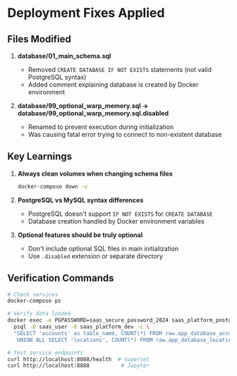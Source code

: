 # Deployment Fixes Applied

## Files Modified

1. **database/01_main_schema.sql**
   - Removed `CREATE DATABASE IF NOT EXISTS` statements (not valid PostgreSQL syntax)
   - Added comment explaining database is created by Docker environment

2. **database/99_optional_warp_memory.sql → database/99_optional_warp_memory.sql.disabled**
   - Renamed to prevent execution during initialization
   - Was causing fatal error trying to connect to non-existent database

## Key Learnings

1. **Always clean volumes when changing schema files**
   ```bash
   docker-compose down -v
   ```

2. **PostgreSQL vs MySQL syntax differences**
   - PostgreSQL doesn't support `IF NOT EXISTS` for `CREATE DATABASE`
   - Database creation handled by Docker environment variables

3. **Optional features should be truly optional**
   - Don't include optional SQL files in main initialization
   - Use `.disabled` extension or separate directory

## Verification Commands

```bash
# Check services
docker-compose ps

# Verify data loaded
docker exec -e PGPASSWORD=saas_secure_password_2024 saas_platform_postgres \
  psql -U saas_user -d saas_platform_dev -c \
  "SELECT 'accounts' as table_name, COUNT(*) FROM raw.app_database_accounts 
   UNION ALL SELECT 'locations', COUNT(*) FROM raw.app_database_locations;"

# Test service endpoints
curl http://localhost:8088/health  # Superset
curl http://localhost:8888          # Jupyter
```